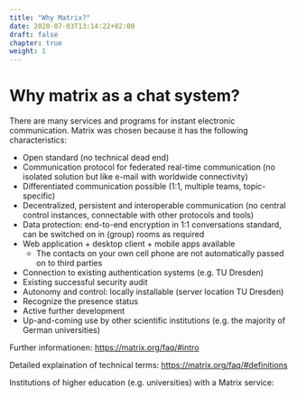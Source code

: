 ```yaml
---
title: "Why Matrix?"
date: 2020-07-03T13:14:22+02:00
draft: false
chapter: true
weight: 1
---
```


# Why matrix as a chat system?

There are many services and programs for instant electronic communication. Matrix was chosen because it has the following characteristics:

- Open standard (no technical dead end)
- Communication protocol for federated real-time communication (no isolated solution but like e-mail with worldwide connectivity)
- Differentiated communication possible (1:1, multiple teams, topic-specific)
- Decentralized, persistent and interoperable communication (no central control instances, connectable with other protocols and tools)
- Data protection: end-to-end encryption in 1:1 conversations standard, can be switched on in (group) rooms as required
- Web application + desktop client + mobile apps available
  - The contacts on your own cell phone are not automatically passed on to third parties
- Connection to existing authentication systems (e.g. TU Dresden)
- Existing successful security audit
- Autonomy and control: locally installable (server location TU Dresden)
- Recognize the presence status
- Active further development
- Up-and-coming use by other scientific institutions (e.g. the majority of German universities)

Further informationen: https://matrix.org/faq/#intro

Detailed explaination of technical terms: https://matrix.org/faq/#definitions

Institutions of higher education (e.g. universities) with a Matrix service: 

<object data="/images/federation_map.svg" type="image/svg+xml" style="width: 600px; max-width: 100%"></object>
